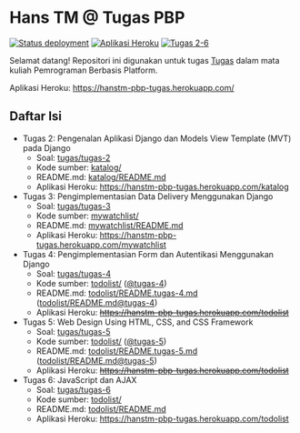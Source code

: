 # Hans TM @ Tugas PBP

[![Status deployment](https://img.shields.io/github/workflow/status/HansTM/pbp-tugas/Deployment?logo=github-actions&logoColor=white)](https://github.com/HansTM/pbp-tugas/actions/workflows/deployment.yml)
[![Aplikasi Heroku](https://img.shields.io/badge/heroku-hanstm--pbp--tugas-blue?logo=heroku&logoColor=white)](https://hanstm-pbp-tugas.herokuapp.com/)
[![Tugas 2-6](https://img.shields.io/badge/assignment-Tugas%202--6-blue)](https://pbp-fasilkom-ui.github.io/ganjil-2023/assignments/tugas/tugas-2)

Selamat datang! Repositori ini digunakan untuk tugas [Tugas](https://pbp-fasilkom-ui.github.io/ganjil-2023/assignments/tugas/tugas-2) dalam mata kuliah Pemrograman Berbasis Platform. 

Aplikasi Heroku: https://hanstm-pbp-tugas.herokuapp.com/

## Daftar Isi

- Tugas 2: Pengenalan Aplikasi Django dan Models View Template (MVT) pada Django
  - Soal: [tugas/tugas-2](https://pbp-fasilkom-ui.github.io/ganjil-2023/assignments/tugas/tugas-2)
  - Kode sumber: [katalog/](katalog/)
  - README.md: [katalog/README.md](katalog/README.md)
  - Aplikasi Heroku: https://hanstm-pbp-tugas.herokuapp.com/katalog
- Tugas 3: Pengimplementasian Data Delivery Menggunakan Django
  - Soal: [tugas/tugas-3](https://pbp-fasilkom-ui.github.io/ganjil-2023/assignments/tugas/tugas-3)
  - Kode sumber: [mywatchlist/](mywatchlist/)
  - README.md: [mywatchlist/README.md](mywatchlist/README.md)
  - Aplikasi Heroku: https://hanstm-pbp-tugas.herokuapp.com/mywatchlist
- Tugas 4: Pengimplementasian Form dan Autentikasi Menggunakan Django
  - Soal: [tugas/tugas-4](https://pbp-fasilkom-ui.github.io/ganjil-2023/assignments/tugas/tugas-4)
  - Kode sumber: [todolist/](todolist/) ([@tugas-4](https://github.com/HansTM/pbp-tugas/tree/tugas-4/todolist))
  - README.md: [todolist/README.tugas-4.md](todolist/README.tugas-4.md) ([todolist/README.md@tugas-4](https://github.com/HansTM/pbp-tugas/blob/tugas-4/todolist/README.md))
  - Aplikasi Heroku: ~~https://hanstm-pbp-tugas.herokuapp.com/todolist~~
- Tugas 5: Web Design Using HTML, CSS, and CSS Framework
  - Soal: [tugas/tugas-5](https://pbp-fasilkom-ui.github.io/ganjil-2023/assignments/tugas/tugas-5)
  - Kode sumber: [todolist/](todolist/) ([@tugas-5](https://github.com/HansTM/pbp-tugas/tree/tugas-5/todolist))
  - README.md: [todolist/README.tugas-5.md](todolist/README.tugas-5.md) ([todolist/README.md@tugas-5](https://github.com/HansTM/pbp-tugas/blob/tugas-5/todolist/README.md))
  - Aplikasi Heroku: ~~https://hanstm-pbp-tugas.herokuapp.com/todolist~~
- Tugas 6: JavaScript dan AJAX
  - Soal: [tugas/tugas-6](https://pbp-fasilkom-ui.github.io/ganjil-2023/assignments/tugas/tugas-6)
  - Kode sumber: [todolist/](todolist/)
  - README.md: [todolist/README.md](todolist/README.md)
  - Aplikasi Heroku: https://hanstm-pbp-tugas.herokuapp.com/todolist
